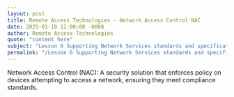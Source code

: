 ```yaml
---
layout: post
title: Remote Access Technologies - Network Access Control NAC
date: 2025-01-10 12:00:00 -0000
author: Remote Access Technologies
quote: "content here"
subject: "Lesson 6 Supporting Network Services standards and specifications"
permalink: "/Lesson 6 Supporting Network Services standards and specifications/Remote Access Technologies/Remote Access Technologies - Network Access Control NAC"
---
```


Network Access Control (NAC): A security solution that enforces policy on devices attempting to access a network, ensuring they meet compliance standards.
